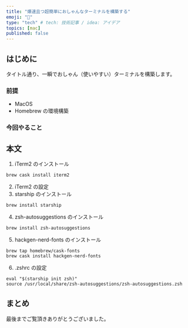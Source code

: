 ```yaml
---
title: "爆速且つ超簡単におしゃんなターミナルを構築する"
emoji: "💬"
type: "tech" # tech: 技術記事 / idea: アイデア
topics: [mac]
published: false
---
```


## はじめに

タイトル通り、一瞬でおしゃん（使いやすい）ターミナルを構築します。

### 前提

- MacOS
- Homebrew の環境構築

### 今回やること

## 本文

1. iTerm2 のインストール

```bash:terminal
brew cask install iterm2
```

2. iTerm2 の設定
3. starship のインストール

```bash:terminal
brew install starship
```

4. zsh-autosuggestions のインストール

```bash:terminal
brew install zsh-autosuggestions
```

5. hackgen-nerd-fonts のインストール

```bash:terminal
brew tap homebrew/cask-fonts
brew cask install hackgen-nerd-fonts
```

6. .zshrc の設定

```zshrc:.zshrc
eval "$(starship init zsh)"
source /usr/local/share/zsh-autosuggestions/zsh-autosuggestions.zsh
```

## まとめ

最後までご覧頂きありがとうございました。

